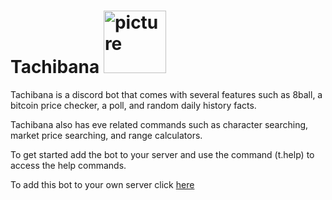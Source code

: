 # Tachibana <img width="100" alt="picture" src="https://i.imgur.com/FRqAw8p.png">


Tachibana is a discord bot that comes with several features such as 8ball, a bitcoin price checker, a poll, and random daily history facts.


Tachibana also has eve related commands such as character searching, market price searching, and range calculators.



To get started add the bot to your server and use the command (t.help) to access the help commands.



To add this bot to your own server click [here](https://discordapp.com/oauth2/authorize?client_id=494517764539547685&permissions=70634561&scope=bot)
